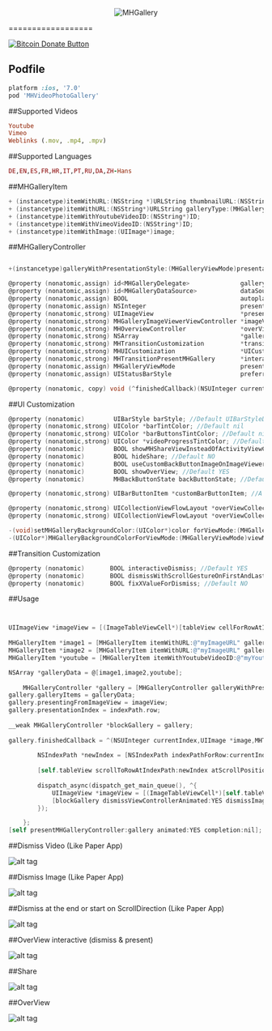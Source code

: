 
<p align="center" >
  <img src="https://github.com/mariohahn/MHVideoPhotoGallery/blob/master/Images%20Github/galleryIcon.png?raw=true" alt="MHGallery" title="MHGallery">
</p>
==================

<a href="bitcoin:1Lj45X69tPYAPqnZP2c9Ccs349fC2CEMQo?label=Donation"><img src="https://www.drupal.org/files/project-images/bitcoindonate.png" alt="Bitcoin Donate Button"></a>

## Podfile

```ruby
platform :ios, '7.0'
pod 'MHVideoPhotoGallery'
```
##Supported Videos
```ruby
Youtube
Vimeo
Weblinks (.mov, .mp4, .mpv)
```
##Supported Languages
```ruby
DE,EN,ES,FR,HR,IT,PT,RU,DA,ZH-Hans
```
##MHGalleryItem 
```objective-c
+ (instancetype)itemWithURL:(NSString *)URLString thumbnailURL:(NSString*)thumbnailURL; //Thumbs are automatically generated for Videos. But you can set Thumb Images for GalleryTypeImage.
+ (instancetype)itemWithURL:(NSString*)URLString galleryType:(MHGalleryType)galleryType;
+ (instancetype)itemWithYoutubeVideoID:(NSString*)ID;
+ (instancetype)itemWithVimeoVideoID:(NSString*)ID;
+ (instancetype)itemWithImage:(UIImage*)image;
```

##MHGalleryController
```objective-c

+(instancetype)galleryWithPresentationStyle:(MHGalleryViewMode)presentationStyle;

@property (nonatomic,assign) id<MHGalleryDelegate>              galleryDelegate;
@property (nonatomic,assign) id<MHGalleryDataSource>            dataSource;
@property (nonatomic,assign) BOOL                               autoplayVideos; //Default NO
@property (nonatomic,assign) NSInteger                          presentationIndex; //From which index you want to present the Gallery.
@property (nonatomic,strong) UIImageView                        *presentingFromImageView;
@property (nonatomic,strong) MHGalleryImageViewerViewController *imageViewerViewController;
@property (nonatomic,strong) MHOverviewController               *overViewViewController;
@property (nonatomic,strong) NSArray                            *galleryItems; //You can set an Array of GalleryItems or you can use the dataSource.
@property (nonatomic,strong) MHTransitionCustomization          *transitionCustomization; //Use transitionCustomization to Customize the GalleryControllers transitions
@property (nonatomic,strong) MHUICustomization                  *UICustomization; //Use UICustomization to Customize the GalleryControllers UI
@property (nonatomic,strong) MHTransitionPresentMHGallery       *interactivePresentationTransition;
@property (nonatomic,assign) MHGalleryViewMode                  presentationStyle;
@property (nonatomic,assign) UIStatusBarStyle                   preferredStatusBarStyleMH;

@property (nonatomic, copy) void (^finishedCallback)(NSUInteger currentIndex,UIImage *image,MHTransitionDismissMHGallery *interactiveTransition,MHGalleryViewMode viewMode);

```


##UI Customization
```objective-c
@property (nonatomic)        UIBarStyle barStyle; //Default UIBarStyleDefault
@property (nonatomic,strong) UIColor *barTintColor; //Default nil
@property (nonatomic,strong) UIColor *barButtonsTintColor; //Default nil
@property (nonatomic,strong) UIColor *videoProgressTintColor; //Default Black
@property (nonatomic)        BOOL showMHShareViewInsteadOfActivityViewController; //Default YES
@property (nonatomic)        BOOL hideShare; //Default NO
@property (nonatomic)        BOOL useCustomBackButtonImageOnImageViewer; //Default YES
@property (nonatomic)        BOOL showOverView; //Default YES
@property (nonatomic)        MHBackButtonState backButtonState; //Default MHBackButtonStateWithBackArrow

@property (nonatomic,strong) UIBarButtonItem *customBarButtonItem; //A optional UIBarButtonItem displayed in the lower right corner. Default nil

@property (nonatomic,strong) UICollectionViewFlowLayout *overViewCollectionViewLayoutLandscape;
@property (nonatomic,strong) UICollectionViewFlowLayout *overViewCollectionViewLayoutPortrait;

-(void)setMHGalleryBackgroundColor:(UIColor*)color forViewMode:(MHGalleryViewMode)viewMode;
-(UIColor*)MHGalleryBackgroundColorForViewMode:(MHGalleryViewMode)viewMode;
```

##Transition Customization
```objective-c
@property (nonatomic)       BOOL interactiveDismiss; //Default YES
@property (nonatomic)       BOOL dismissWithScrollGestureOnFirstAndLastImage;//Default YES
@property (nonatomic)       BOOL fixXValueForDismiss; //Default NO
```

##Usage

```objective-c


UIImageView *imageView = [(ImageTableViewCell*)[tableView cellForRowAtIndexPath:indexPath] imageView];
        
MHGalleryItem *image1 = [MHGalleryItem itemWithURL:@"myImageURL" galleryType:MHGalleryTypeImage];
MHGalleryItem *image2 = [MHGalleryItem itemWithURL:@"myImageURL" galleryType:MHGalleryTypeImage];
MHGalleryItem *youtube = [MHGalleryItem itemWithYoutubeVideoID:@"myYoutubeID"];

NSArray *galleryData = @[image1,image2,youtube];
    
    MHGalleryController *gallery = [MHGalleryController galleryWithPresentationStyle:MHGalleryViewModeImageViewerNavigationBarShown];
gallery.galleryItems = galleryData;
gallery.presentingFromImageView = imageView;    
gallery.presentationIndex = indexPath.row;
        
__weak MHGalleryController *blockGallery = gallery;
       
gallery.finishedCallback = ^(NSUInteger currentIndex,UIImage *image,MHTransitionDismissMHGallery *interactiveTransition){
        
        NSIndexPath *newIndex = [NSIndexPath indexPathForRow:currentIndex inSection:0];
        
        [self.tableView scrollToRowAtIndexPath:newIndex atScrollPosition:UITableViewScrollPositionMiddle animated:NO];
        
        dispatch_async(dispatch_get_main_queue(), ^{
            UIImageView *imageView = [(ImageTableViewCell*)[self.tableView cellForRowAtIndexPath:newIndex] iv];
            [blockGallery dismissViewControllerAnimated:YES dismissImageView:imageView completion:nil];
        });

    };    
[self presentMHGalleryController:gallery animated:YES completion:nil];
```

##Dismiss Video (Like Paper App)

![alt tag](https://github.com/mariohahn/MHVideoPhotoGallery/blob/master/Images%20Github/dismissInteractiveVideo.gif?raw=true)

##Dismiss Image (Like Paper App)

![alt tag](https://github.com/mariohahn/MHVideoPhotoGallery/blob/master/Images%20Github/dismissInteractive.gif?raw=true)

##Dismiss at the end or start on ScrollDirection (Like Paper App)

![alt tag](https://dl.dropboxusercontent.com/u/17911939/dismissAtTheEnd.gif)

##OverView interactive (dismiss & present)

![alt tag](https://dl.dropboxusercontent.com/u/17911939/interactive.gif)

##Share

![alt tag](https://dl.dropboxusercontent.com/u/17911939/ShareView.gif)

##OverView 

![alt tag](https://dl.dropboxusercontent.com/u/17911939/OverView.gif)

